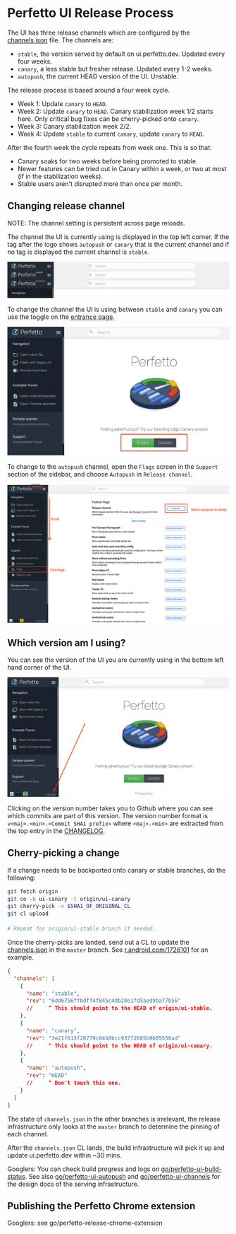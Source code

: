 # Perfetto UI Release Process

The UI has three release channels which are configured by the
[channels.json](/ui/release/channels.json) file. The channels are:

- `stable`, the version served by default on ui.perfetto.dev.
  Updated every four weeks.
- `canary`, a less stable but fresher release. Updated every 1-2 weeks.
- `autopush`, the current HEAD version of the UI. Unstable.

The release process is based around a four week cycle.

- Week 1: Update `canary` to `HEAD`.
- Week 2: Update `canary` to `HEAD`.
  Canary stabilization week 1/2 starts here.
  Only critical bug fixes can be cherry-picked onto `canary`.
- Week 3: Canary stabilization week 2/2.
- Week 4: Update `stable` to current `canary`, update `canary` to `HEAD`.

After the fourth week the cycle repeats from week one.
This is so that:

- Canary soaks for two weeks before being promoted to stable.
- Newer features can be tried out in Canary within a week, or two at most (if
  in the stabilization weeks).
- Stable users aren't disrupted more than once per month.

## Changing release channel

NOTE: The channel setting is persistent across page reloads.

The channel the UI is currently using is displayed in the top left corner.
If the tag after the logo shows `autopush` or `canary` that is the current channel
and if no tag is displayed the current channel is `stable`.

![perfetto-ui-channel.png](/docs/images/perfetto-ui-channel.png)

To change the channel the UI is using between `stable` and `canary` you can use the toggle on the [entrance page](https://ui.perfetto.dev).

![perfetto-ui-channel-toggle.png](/docs/images/perfetto-ui-channel-toggle.png)

To change to the `autopush` channel, open the `Flags` screen in the `Support`
section of the sidebar, and choose `Autopush` in `Release channel`.

![perfetto-ui-channel-autopush-toggle.png](/docs/images/perfetto-ui-channel-autopush-toggle.png)

## Which version am I using?

You can see the version of the UI you are currently using in the bottom left hand corner of the UI.

![perfetto-ui-version.png](/docs/images/perfetto-ui-version.png)

Clicking on the version number takes you to Github where you can see which commits are part of this version. The version number format is `v<maj>.<min>.<Commit SHA1 prefix>` where `<maj>.<min>` are extracted from the top entry in the
[CHANGELOG](/CHANGELOG).

## Cherry-picking a change

If a change needs to be backported onto canary or stable branches, do the
following:

```bash
git fetch origin
git co -b ui-canary -t origin/ui-canary
git cherry-pick -x $SHA1_OF_ORIGINAL_CL
git cl upload

# Repeat for origin/ui-stable branch if needed.
```

Once the cherry-picks are landed, send out a CL to update the
[channels.json](/ui/release/channels.json) in the `master` branch. See
[r.android.com/1726101](https://r.android.com/1726101) for an example.

```json
{
  "channels": [
    {
      "name": "stable",
      "rev": "6dd6756ffbdff4f845c4db28e1fd5aed9ba77b56"
      //     ^ This should point to the HEAD of origin/ui-stable.
    },
    {
      "name": "canary",
      "rev": "3e21f613f20779c04b0bcc937f2605b9b05556ad"
      //     ^ This should point to the HEAD of origin/ui-canary.
    },
    {
      "name": "autopush",
      "rev": "HEAD"
      //     ^ Don't touch this one.
    }
  ]
}
```

The state of `channels.json` in the other branches is irrelevant, the release
infrastructure only looks at the `master` branch to determine the pinning of
each channel.

After the `channels.json` CL lands, the build infrastructure will pick it up
and update ui.perfetto.dev within ~30 mins.

Googlers: You can check build progress and logs on
[go/perfetto-ui-build-status](http://go/perfetto-ui-build-status). See also
[go/perfetto-ui-autopush](http://go/perfetto-ui-autopush) and
[go/perfetto-ui-channels](http://go/perfetto-ui-channels) for the design docs of
the serving infrastructure.

## Publishing the Perfetto Chrome extension
Googlers: see go/perfetto-release-chrome-extension
